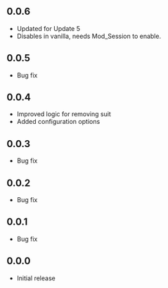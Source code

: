 ## 0.0.6

- Updated for Update 5
- Disables in vanilla, needs Mod_Session to enable.

## 0.0.5

- Bug fix

## 0.0.4

- Improved logic for removing suit
- Added configuration options

## 0.0.3

- Bug fix

## 0.0.2

- Bug fix

## 0.0.1

- Bug fix

## 0.0.0

- Initial release

